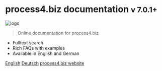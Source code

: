 # process4.biz documentation <small>v 7.0.1+</small>

![logo](https://help.process4.biz/_media/p4b-icon.svg ':size=150')

> Online documentation for process4.biz

- Fulltext search
- Rich FAQs with examples
- Available in English and German

[English](https://help.process4.biz/v7/en/#/ ':target=_self')
[Deutsch](https://help.process4.biz/v7/de/#/ ':target=_self')
[process4.biz website](https://process4.biz/ ':target=_blank')